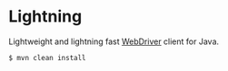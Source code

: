 # Lightning

Lightweight and lightning fast [WebDriver](https://www.w3.org/TR/webdriver/) client for Java.

```
$ mvn clean install
```
